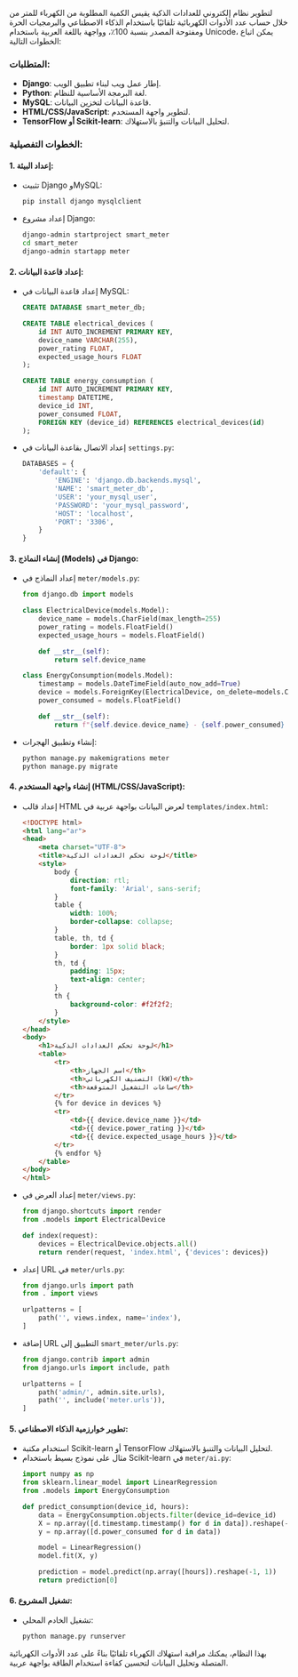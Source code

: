 لتطوير نظام إلكتروني للعدادات الذكية يقيس الكمية المطلوبة من الكهرباء للمتر من خلال حساب عدد الأدوات الكهربائية تلقائيًا باستخدام الذكاء الاصطناعي والبرمجيات الحرة ومفتوحة المصدر بنسبة 100٪، وواجهة باللغة العربية باستخدام Unicode، يمكن اتباع الخطوات التالية:

### المتطلبات:
- **Django**: إطار عمل ويب لبناء تطبيق الويب.
- **Python**: لغة البرمجة الأساسية للنظام.
- **MySQL**: قاعدة البيانات لتخزين البيانات.
- **HTML/CSS/JavaScript**: لتطوير واجهة المستخدم.
- **TensorFlow أو Scikit-learn**: لتحليل البيانات والتنبؤ بالاستهلاك.

### الخطوات التفصيلية:

#### 1. إعداد البيئة:
- تثبيت Django وMySQL:
    ```bash
    pip install django mysqlclient
    ```

- إعداد مشروع Django:
    ```bash
    django-admin startproject smart_meter
    cd smart_meter
    django-admin startapp meter
    ```

#### 2. إعداد قاعدة البيانات:
- إعداد قاعدة البيانات في MySQL:
    ```sql
    CREATE DATABASE smart_meter_db;

    CREATE TABLE electrical_devices (
        id INT AUTO_INCREMENT PRIMARY KEY,
        device_name VARCHAR(255),
        power_rating FLOAT,
        expected_usage_hours FLOAT
    );

    CREATE TABLE energy_consumption (
        id INT AUTO_INCREMENT PRIMARY KEY,
        timestamp DATETIME,
        device_id INT,
        power_consumed FLOAT,
        FOREIGN KEY (device_id) REFERENCES electrical_devices(id)
    );
    ```

- إعداد الاتصال بقاعدة البيانات في `settings.py`:
    ```python
    DATABASES = {
        'default': {
            'ENGINE': 'django.db.backends.mysql',
            'NAME': 'smart_meter_db',
            'USER': 'your_mysql_user',
            'PASSWORD': 'your_mysql_password',
            'HOST': 'localhost',
            'PORT': '3306',
        }
    }
    ```

#### 3. إنشاء النماذج (Models) في Django:
- إعداد النماذج في `meter/models.py`:
    ```python
    from django.db import models

    class ElectricalDevice(models.Model):
        device_name = models.CharField(max_length=255)
        power_rating = models.FloatField()
        expected_usage_hours = models.FloatField()

        def __str__(self):
            return self.device_name

    class EnergyConsumption(models.Model):
        timestamp = models.DateTimeField(auto_now_add=True)
        device = models.ForeignKey(ElectricalDevice, on_delete=models.CASCADE)
        power_consumed = models.FloatField()

        def __str__(self):
            return f"{self.device.device_name} - {self.power_consumed} kWh"
    ```

- إنشاء وتطبيق الهجرات:
    ```bash
    python manage.py makemigrations meter
    python manage.py migrate
    ```

#### 4. إنشاء واجهة المستخدم (HTML/CSS/JavaScript):
- إعداد قالب HTML لعرض البيانات بواجهة عربية في `templates/index.html`:
    ```html
    <!DOCTYPE html>
    <html lang="ar">
    <head>
        <meta charset="UTF-8">
        <title>لوحة تحكم العدادات الذكية</title>
        <style>
            body {
                direction: rtl;
                font-family: 'Arial', sans-serif;
            }
            table {
                width: 100%;
                border-collapse: collapse;
            }
            table, th, td {
                border: 1px solid black;
            }
            th, td {
                padding: 15px;
                text-align: center;
            }
            th {
                background-color: #f2f2f2;
            }
        </style>
    </head>
    <body>
        <h1>لوحة تحكم العدادات الذكية</h1>
        <table>
            <tr>
                <th>اسم الجهاز</th>
                <th>التصنيف الكهربائي (kW)</th>
                <th>ساعات التشغيل المتوقعة</th>
            </tr>
            {% for device in devices %}
            <tr>
                <td>{{ device.device_name }}</td>
                <td>{{ device.power_rating }}</td>
                <td>{{ device.expected_usage_hours }}</td>
            </tr>
            {% endfor %}
        </table>
    </body>
    </html>
    ```

- إعداد العرض في `meter/views.py`:
    ```python
    from django.shortcuts import render
    from .models import ElectricalDevice

    def index(request):
        devices = ElectricalDevice.objects.all()
        return render(request, 'index.html', {'devices': devices})
    ```

- إعداد URL في `meter/urls.py`:
    ```python
    from django.urls import path
    from . import views

    urlpatterns = [
        path('', views.index, name='index'),
    ]
    ```

- إضافة URL التطبيق إلى `smart_meter/urls.py`:
    ```python
    from django.contrib import admin
    from django.urls import include, path

    urlpatterns = [
        path('admin/', admin.site.urls),
        path('', include('meter.urls')),
    ]
    ```

#### 5. تطوير خوارزمية الذكاء الاصطناعي:
- استخدام مكتبة Scikit-learn أو TensorFlow لتحليل البيانات والتنبؤ بالاستهلاك.
- مثال على نموذج بسيط باستخدام Scikit-learn في `meter/ai.py`:
    ```python
    import numpy as np
    from sklearn.linear_model import LinearRegression
    from .models import EnergyConsumption

    def predict_consumption(device_id, hours):
        data = EnergyConsumption.objects.filter(device_id=device_id)
        X = np.array([d.timestamp.timestamp() for d in data]).reshape(-1, 1)
        y = np.array([d.power_consumed for d in data])

        model = LinearRegression()
        model.fit(X, y)

        prediction = model.predict(np.array([hours]).reshape(-1, 1))
        return prediction[0]
    ```

#### 6. تشغيل المشروع:
- تشغيل الخادم المحلي:
    ```bash
    python manage.py runserver
    ```

بهذا النظام، يمكنك مراقبة استهلاك الكهرباء تلقائيًا بناءً على عدد الأدوات الكهربائية المتصلة وتحليل البيانات لتحسين كفاءة استخدام الطاقة بواجهة عربية.
